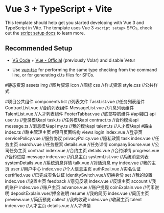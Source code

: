 # Vue 3 + TypeScript + Vite

This template should help get you started developing with Vue 3 and TypeScript in Vite. The template uses Vue 3 `<script setup>` SFCs, check out the [script setup docs](https://v3.vuejs.org/api/sfc-script-setup.html#sfc-script-setup) to learn more.

## Recommended Setup

- [VS Code](https://code.visualstudio.com/) + [Vue - Official](https://marketplace.visualstudio.com/items?itemName=Vue.volar) (previously Volar) and disable Vetur

- Use [vue-tsc](https://github.com/vuejs/language-tools/tree/master/packages/tsc) for performing the same type checking from the command line, or for generating d.ts files for SFCs.

#静态资源
assets
  img                  //图片资源
    icon               //图标
  css                  //样式资源
    style.css          //公共样式

#项目公共组件
components
  list                  //列表文件
   TaskList.vue         //任务列表组件
   ContractList.vue     //合约列表组件
   MessageList.vue      //消息列表组件
   TalentList.vue       //人才列表组件
  FooterTabbar.vue      //底部导航组件
#api接口
api 
  user.ts               //登录模块api
  task.ts               //任务模块api
  contract.ts           //合约模块api
  message.ts            //消息模块api
  my.ts                 //我的模块api
  talent.ts             //人才模块api
#路由
  index.ts              //路由管理主页
#项目页面结构
views
  login
    index.vue           //登录页
    servicePolicy.vue   //服务协议
    privacyPolicy.vue   //隐私政策
  task
    index.vue           //任务主页
    search.vue          //任务搜索
    details.vue         //任务详情
    companySourse.vue   //公司任务主页
  contract
    index.vue           //合约主页
    details.vue         //合约详情
    progress.vue        //合约进度
  message
    index.vue           //消息主页
    systemList.vue      //系统消息列表
    systemDetails.vue   //系统消息详情
    talk.vue            //对话消息
  my
    index.vue           //我的主页
    user                //用户中心
      index.vue         //个人信息主页
      authReal.vue      //实名认证
      certified.vue     //已完成实名认证
      identitySwitch.vue//切换身份
    set                 //我的设置
      index.vue         //设置主页
    feedback            //意见反馈
      index.vue         //反馈主页
    account             //我的账户
      index.vue         //账户主页
      advance.vue       //账户提现
      coinExplain.vue   //代币说明
      depositExplain.vue//押金说明
    resume              //我的简历
      index.vue         //简历主页
      preview.vue       //简历预览
    collect             //我的收藏
      index.vue         //收藏主页
  talent
    index.vue           //人才主页
    details.vue         //人才详情